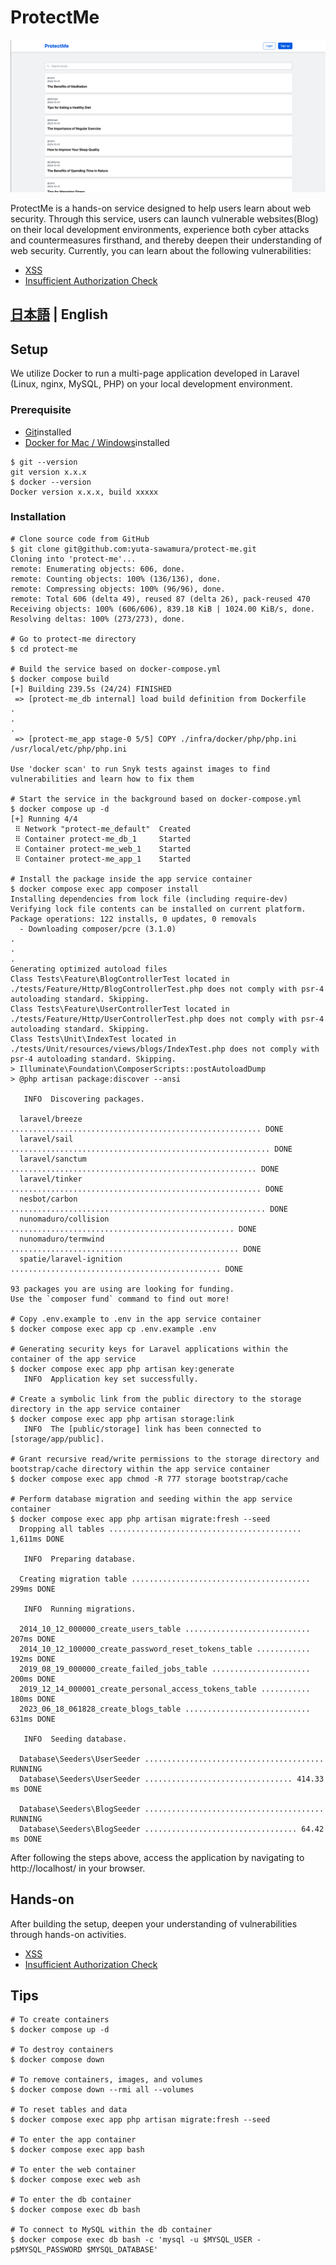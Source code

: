 # ProtectMe

![xss](../img/blog.png)

ProtectMe is a hands-on service designed to help users learn about web security. Through this service, users can launch vulnerable websites(Blog) on their local development environments, experience both cyber attacks and countermeasures firsthand, and thereby deepen their understanding of web security. Currently, you can learn about the following vulnerabilities:

-   [XSS](./XSS.md)
-   [Insufficient Authorization Check](./INSUFFICIENT_AUTHORIZATION_CHECK.md)

## [日本語](../../README.md) | English

## Setup

We utilize Docker to run a multi-page application developed in Laravel (Linux, nginx, MySQL, PHP) on your local development environment.

### Prerequisite

-   [Git](https://git-scm.com/)installed
-   [Docker for Mac / Windows](https://www.docker.com/products/docker-desktop/)installed

```console
$ git --version
git version x.x.x
$ docker --version
Docker version x.x.x, build xxxxx
```

### Installation

```console
# Clone source code from GitHub
$ git clone git@github.com:yuta-sawamura/protect-me.git
Cloning into 'protect-me'...
remote: Enumerating objects: 606, done.
remote: Counting objects: 100% (136/136), done.
remote: Compressing objects: 100% (96/96), done.
remote: Total 606 (delta 49), reused 87 (delta 26), pack-reused 470
Receiving objects: 100% (606/606), 839.18 KiB | 1024.00 KiB/s, done.
Resolving deltas: 100% (273/273), done.

# Go to protect-me directory
$ cd protect-me

# Build the service based on docker-compose.yml
$ docker compose build
[+] Building 239.5s (24/24) FINISHED
 => [protect-me_db internal] load build definition from Dockerfile
.
.
.
 => [protect-me_app stage-0 5/5] COPY ./infra/docker/php/php.ini /usr/local/etc/php/php.ini

Use 'docker scan' to run Snyk tests against images to find vulnerabilities and learn how to fix them

# Start the service in the background based on docker-compose.yml
$ docker compose up -d
[+] Running 4/4
 ⠿ Network "protect-me_default"  Created
 ⠿ Container protect-me_db_1     Started
 ⠿ Container protect-me_web_1    Started
 ⠿ Container protect-me_app_1    Started

# Install the package inside the app service container
$ docker compose exec app composer install
Installing dependencies from lock file (including require-dev)
Verifying lock file contents can be installed on current platform.
Package operations: 122 installs, 0 updates, 0 removals
  - Downloading composer/pcre (3.1.0)
.
.
.
Generating optimized autoload files
Class Tests\Feature\BlogControllerTest located in ./tests/Feature/Http/BlogControllerTest.php does not comply with psr-4 autoloading standard. Skipping.
Class Tests\Feature\UserControllerTest located in ./tests/Feature/Http/UserControllerTest.php does not comply with psr-4 autoloading standard. Skipping.
Class Tests\Unit\IndexTest located in ./tests/Unit/resources/views/blogs/IndexTest.php does not comply with psr-4 autoloading standard. Skipping.
> Illuminate\Foundation\ComposerScripts::postAutoloadDump
> @php artisan package:discover --ansi

   INFO  Discovering packages.

  laravel/breeze ........................................................ DONE
  laravel/sail .......................................................... DONE
  laravel/sanctum ....................................................... DONE
  laravel/tinker ........................................................ DONE
  nesbot/carbon ......................................................... DONE
  nunomaduro/collision .................................................. DONE
  nunomaduro/termwind ................................................... DONE
  spatie/laravel-ignition ............................................... DONE

93 packages you are using are looking for funding.
Use the `composer fund` command to find out more!

# Copy .env.example to .env in the app service container
$ docker compose exec app cp .env.example .env

# Generating security keys for Laravel applications within the container of the app service
$ docker compose exec app php artisan key:generate
   INFO  Application key set successfully.

# Create a symbolic link from the public directory to the storage directory in the app service container
$ docker compose exec app php artisan storage:link
   INFO  The [public/storage] link has been connected to [storage/app/public].

# Grant recursive read/write permissions to the storage directory and bootstrap/cache directory within the app service container
$ docker compose exec app chmod -R 777 storage bootstrap/cache

# Perform database migration and seeding within the app service container
$ docker compose exec app php artisan migrate:fresh --seed
  Dropping all tables ........................................... 1,611ms DONE

   INFO  Preparing database.

  Creating migration table ........................................ 299ms DONE

   INFO  Running migrations.

  2014_10_12_000000_create_users_table ............................ 207ms DONE
  2014_10_12_100000_create_password_reset_tokens_table ............ 192ms DONE
  2019_08_19_000000_create_failed_jobs_table ...................... 200ms DONE
  2019_12_14_000001_create_personal_access_tokens_table ........... 180ms DONE
  2023_06_18_061828_create_blogs_table ............................ 631ms DONE

   INFO  Seeding database.

  Database\Seeders\UserSeeder ........................................ RUNNING
  Database\Seeders\UserSeeder ................................. 414.33 ms DONE

  Database\Seeders\BlogSeeder ........................................ RUNNING
  Database\Seeders\BlogSeeder .................................. 64.42 ms DONE
```

After following the steps above, access the application by navigating to http://localhost/ in your browser.

## Hands-on

After building the setup, deepen your understanding of vulnerabilities through hands-on activities.

-   [XSS](./XSS.md)
-   [Insufficient Authorization Check](./INSUFFICIENT_AUTHORIZATION_CHECK.md)

## Tips

```console
# To create containers
$ docker compose up -d

# To destroy containers
$ docker compose down

# To remove containers, images, and volumes
$ docker compose down --rmi all --volumes

# To reset tables and data
$ docker compose exec app php artisan migrate:fresh --seed

# To enter the app container
$ docker compose exec app bash

# To enter the web container
$ docker compose exec web ash

# To enter the db container
$ docker compose exec db bash

# To connect to MySQL within the db container
$ docker compose exec db bash -c 'mysql -u $MYSQL_USER -p$MYSQL_PASSWORD $MYSQL_DATABASE'
```
